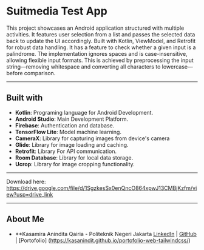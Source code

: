 # Suitmedia Test App

This project showcases an Android application structured with multiple activities. It features user selection from a list and passes the selected data back to update the UI accordingly. Built with Kotlin, ViewModel, and Retrofit for robust data handling.
It has a feature to check whether a given input is a palindrome. The implementation ignores spaces and is case-insensitive, allowing flexible input formats. This is achieved by preprocessing the input string—removing whitespace and converting all characters to lowercase—before comparison.

---

## Built with

- **Kotlin**: Programing language for Android Development.
- **Android Studio**: Main Development Platform.
- **Firebase**: Authentication and database.
- **TensorFlow Lite**: Model machine learning.
- **CameraX**: Library for capturing images from device's camera
- **Glide**: Library for image loading and caching.
- **Retrofit**: Library For API communication.
- **Room Database**: Library for local data storage.
- **Ucrop**: Library for image cropping functionality.

---

Download here:
https://drive.google.com/file/d/1SgzkesSx0enQncO864xpwJ13CMBjKzfm/view?usp=drive_link 

---

## About Me

- **Kasamira Anindita Qairia - Politeknik Negeri Jakarta
  [LinkedIn](https://www.linkedin.com/in/kasamira-anindita-9aa88524b/) | [GitHub](https://github.com/kasanindit) | [Portofolio] (https://kasanindit.github.io/portofolio-web-tailwindcss/)
